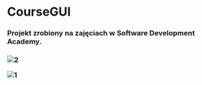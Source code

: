 # CourseGUI
<h3>Projekt zrobiony na zajęciach w Software Development Academy.<h3>
  
![2](https://user-images.githubusercontent.com/46600937/53358043-8dfe2500-392f-11e9-9ccb-20d644c205d1.jpg)
  
![1](https://user-images.githubusercontent.com/46600937/53358044-8e96bb80-392f-11e9-9c91-dd90716921cf.jpg)
